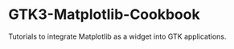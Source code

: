 GTK3-Matplotlib-Cookbook
========================

Tutorials to integrate Matplotlib as a widget into GTK applications.
